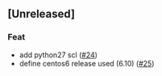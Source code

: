 <a name="unreleased"></a>
## [Unreleased]

### Feat
- add python27 scl ([#24](https://github.com/metwork-framework//issues/24))
- define centos6 release used (6.10) ([#25](https://github.com/metwork-framework//issues/25))

